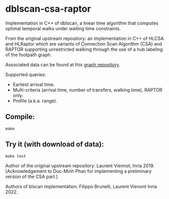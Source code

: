 # dblscan-csa-raptor
Implementation in C++ of dblscan, a linear time algorithm that computes optimal temporal walks under waiting time constraints.

From the original upstream repository: an implementation in C++ of HLCSA and HLRaptor which are variants of Connection Scan Algorithm (CSA) and RAPTOR supporting unrestricted walking through the use of a hub labeling of the footpath graph.

Associated data can be found at this [graph repository](https://files.inria.fr/gang/graphs/public_transport/).

Supported queries:
 * Earliest arrival time.
 * Multi-criteria (arrival time, number of transfers, walking time), RAPTOR only.
 * Profile (a.k.a. range).

## Compile:
```
make
```

## Try it (with download of data):
```
make test
```

Author of the original upstream repository: Laurent Viennot, Inria 2019. [Acknowledgement to Duc-Minh Phan for implementing a preliminary version of the CSA part.]

Authors of blscan implementation: Filippo Brunelli, Laurent Vienont Inria 2022.


